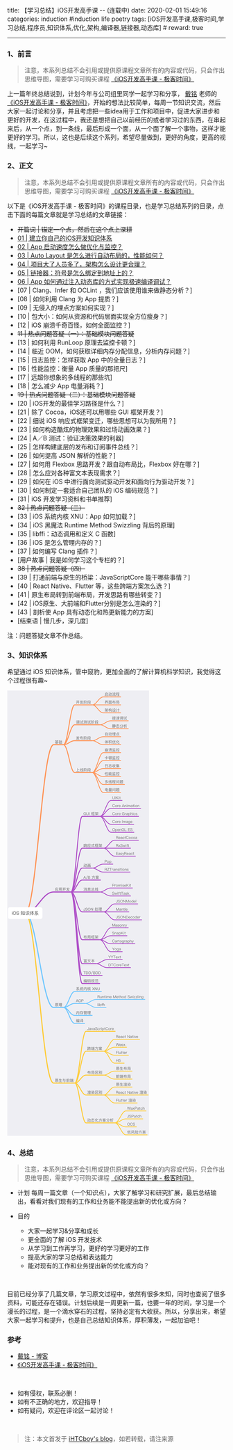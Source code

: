 title: 【学习总结】iOS开发高手课 -- (连载中)
date: 2020-02-01 15:49:16
categories: induction #induction life poetry
tags: [iOS开发高手课,极客时间,学习总结,程序员,知识体系,优化,架构,编译器,链接器,动态库]  # <!--more-->
reward: true

---

### 1、前言

> 注意，本系列总结不会引用或提供原课程文章所有的内容或代码，只会作出思维导图，需要学习可购买课程 [《iOS开发高手课 - 极客时间》](https://gk.link/a/10fRy) 

上一篇年终总结说到，计划今年与公司组里同学一起学习和分享， [戴铭](https://ming1016.github.io/categories/Programming/) 老师的[《iOS开发高手课 - 极客时间》](https://gk.link/a/10fRy)，开始的想法比较简单，每周一节知识交流，然后大家一起讨论和分享，并且考虑把一些idea用于工作和项目中，促进大家进步和更好的开发，在这过程中，我还是想把自己以前经历的或者学习过的东西，在串起来后，从一个点，到一条线，最后形成一个面，从一个面了解一个事物，这样才能更好的学习。所以，这也是后续这个系列，希望尽量做到，更好的角度，更高的视线，一起学习~

<!--more-->

### 2、正文

> 注意，本系列总结不会引用或提供原课程文章所有的内容或代码，只会作出思维导图，需要学习可购买课程 [《iOS开发高手课 - 极客时间》](https://gk.link/a/10fRy) 

以下是《iOS开发高手课 - 极客时间》的课程目录，也是学习总结系列的目录，点击下面的每篇文章就是学习总结的文章链接：

* ~~开篇词 | 锚定一个点，然后在这个点上深耕~~
* [01 | 建立你自己的iOS开发知识体系](https://ihtcboy.com/2020/02/02/2020-02-02_建立你自己的开发知识体系/)
* [02 | App 启动速度怎么做优化与监控？](https://ihtcboy.com/2019/12/20/2019-12-20_iOS开发高手课02/)
* [03 | Auto Layout 是怎么进行自动布局的，性能如何？](https://ihtcboy.com/2019/12/27/2019-12-27_iOS开发高手课03/)
* [04 | 项目大了人员多了，架构怎么设计更合理？](https://ihtcboy.com/2020/01/03/2020-01-03_iOS开发高手课04/)
* [05 | 链接器：符号是怎么绑定到地址上的？](https://ihtcboy.com/2020/01/10/2020-01-10_iOS开发高手课05/)
* [06 | App 如何通过注入动态库的方式实现极速编译调试？](https://ihtcboy.com/2020/01/17/2020-01-17_iOS开发高手课06/)
* [07 | Clang、Infer 和 OCLint ，我们应该使用谁来做静态分析？]
* [08 | 如何利用 Clang 为 App 提质？]
* [09 | 无侵入的埋点方案如何实现？]
* [10 | 包大小：如何从资源和代码层面实现全方位瘦身？]
* [12 | iOS 崩溃千奇百怪，如何全面监控？]
* ~~11 | 热点问题答疑（一）：基础模块问题答疑~~
* [13 | 如何利用 RunLoop 原理去监控卡顿？]
* [14 | 临近 OOM，如何获取详细内存分配信息，分析内存问题？]
* [15 | 日志监控：怎样获取 App 中的全量日志？]
* [16 | 性能监控：衡量 App 质量的那把尺]
* [17 | 远超你想象的多线程的那些坑]
* [18 | 怎么减少 App 电量消耗？]
* ~~19 | 热点问题答疑（二）：基础模块问题答疑~~
* [20 | iOS开发的最佳学习路径是什么？]
* [21 | 除了 Cocoa，iOS还可以用哪些 GUI 框架开发？]
* [22 | 细说 iOS 响应式框架变迁，哪些思想可以为我所用？]
* [23 | 如何构造酷炫的物理效果和过场动画效果？]
* [24 | A／B 测试：验证决策效果的利器]
* [25 | 怎样构建底层的发布和订阅事件总线？]
* [26 | 如何提高 JSON 解析的性能？]
* [27 | 如何用 Flexbox 思路开发？跟自动布局比，Flexbox 好在哪？]
* [28 | 怎么应对各种富文本表现需求？]
* [29 | 如何在 iOS 中进行面向测试驱动开发和面向行为驱动开发？]
* [30 | 如何制定一套适合自己团队的 iOS 编码规范？]
* [31 | iOS 开发学习资料和书单推荐]
* ~~32 | 热点问题答疑（三）~~
* [33 | iOS 系统内核 XNU：App 如何加载？]
* [34 | iOS 黑魔法 Runtime Method Swizzling 背后的原理]
* [35 | libffi：动态调用和定义 C 函数]
* [36 | iOS 是怎么管理内存的？]
* [37 | 如何编写 Clang 插件？]
* [用户故事 | 我是如何学习这个专栏的？]
* ~~38 | 热点问题答疑（四）~~
* [39 | 打通前端与原生的桥梁：JavaScriptCore 能干哪些事情？]
* [40 | React Native、Flutter 等，这些跨端方案怎么选？]
* [41 | 原生布局转到前端布局，开发思路有哪些转变？]
* [42 | iOS原生、大前端和Flutter分别是怎么渲染的？]
* [43 | 剖析使 App 具有动态化和热更新能力的方案]
* [结束语 | 慢几步，深几度]

注：问题答疑文章不作总结。

### 3、知识体系
希望通过 iOS 知识体系，管中窥豹，更加全面的了解计算机科学知识，我觉得这个过程很有趣~

![iOS知识体系.png](https://github.com/iHTCboy/iGallery/raw/master/BlogImages/2020/01/iOS知识体系.png)

### 4、总结

> 注意，本系列总结不会引用或提供原课程文章所有的内容或代码，只会作出思维导图，需要学习可购买课程 [《iOS开发高手课 - 极客时间》](https://gk.link/a/10fRy) 

- 计划
每周一篇文章（一个知识点），大家了解学习和研究扩展，最后总结输出，看看对我们现有的工作和业务能不能提出新的优化或方向？

- 目的
    * 大家一起学习&分享和成长
    * 更全面的了解 iOS 开发技术
    * 从学习到工作再学习，更好的学习更好的工作
    * 提高大家的学习总结和表达能力
    * 能对现有的工作和业务提出新的优化或方向？

<br>

目前已经分享了几篇文章，学习原文过程中，依然有很多未知，同时也查阅了很多资料，可能还存在错误。计划后续是一周更新一篇，也要一年的时间，学习是一个漫长的过程，是一个滴水穿石的过程，坚持必定有大收获。所以，分享出来，希望大家一起学习和提升，也是自己总结知识体系，厚积薄发，一起加油吧！


### 参考

- [戴铭 - 博客](https://ming1016.github.io/categories/Programming/)
- [《iOS开发高手课 - 极客时间》](https://gk.link/a/10fRy)

<br>

- 如有侵权，联系必删！
- 如有不正确的地方，欢迎指导！
- 如有疑问，欢迎在评论区一起讨论！

<br>

> 注：本文首发于 [iHTCboy's blog](https://iHTCboy.com)，如若转载，请注来源

<br>


